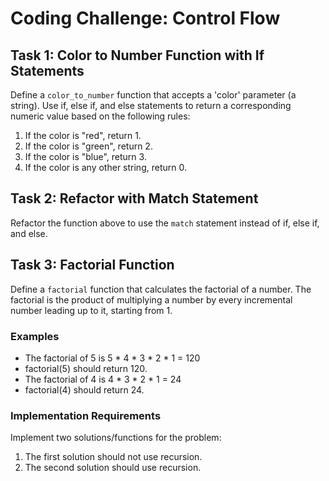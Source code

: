 # Coding Challenge: Control Flow

## Task 1: Color to Number Function with If Statements

Define a `color_to_number` function that accepts a 'color' parameter (a string). Use if, else if, and else statements to return a corresponding numeric value based on the following rules:

1. If the color is "red", return 1.
2. If the color is "green", return 2.
3. If the color is "blue", return 3.
4. If the color is any other string, return 0.

## Task 2: Refactor with Match Statement

Refactor the function above to use the `match` statement instead of if, else if, and else.

## Task 3: Factorial Function

Define a `factorial` function that calculates the factorial of a number. The factorial is the product of multiplying a number by every incremental number leading up to it, starting from 1.

### Examples

- The factorial of 5 is 5 \* 4 \* 3 \* 2 \* 1 = 120
- factorial(5) should return 120.
- The factorial of 4 is 4 \* 3 \* 2 \* 1 = 24
- factorial(4) should return 24.

### Implementation Requirements

Implement two solutions/functions for the problem:

1. The first solution should not use recursion.
2. The second solution should use recursion.
